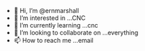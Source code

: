 - 👋 Hi, I’m @ernmarshall
- 👀 I’m interested in ...CNC
- 🌱 I’m currently learning ...cnc
- 💞️ I’m looking to collaborate on ...everything
- 📫 How to reach me ...email

<!---
ernmarshall/ernmarshall is a ✨ special ✨ repository because its `README.md` (this file) appears on your GitHub profile.
You can click the Preview link to take a look at your changes.
--->
